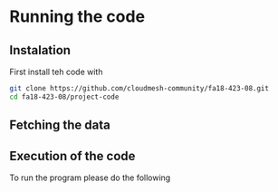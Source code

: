 # Running the code

## Instalation

First install teh code with

```bash
git clone https://github.com/cloudmesh-community/fa18-423-08.git
cd fa18-423-08/project-code
```

## Fetching the data

## Execution of the code


To run the program please do the following

